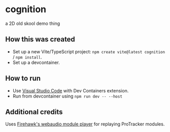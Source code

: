 # cognition

a 2D old skool demo thing

## How this was created

- Set up a new Vite/TypeScript project: `npm create vite@latest cognition` / `npm install`.
- Set up a devcontainer.

## How to run

- Use [Visual Studio Code](https://code.visualstudio.com/) with Dev Containers extension.
- Run from devcontainer using `npm run dev -- --host`

## Additional credits

Uses [Firehawk's webaudio module player](https://github.com/jhalme/webaudio-mod-player) for replaying ProTracker modules.
